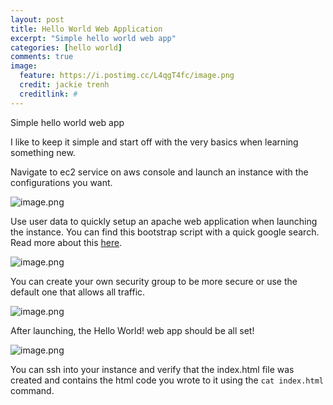 ```yaml
---
layout: post
title: Hello World Web Application
excerpt: "Simple hello world web app"
categories: [hello world]
comments: true
image:
  feature: https://i.postimg.cc/L4qgT4fc/image.png
  credit: jackie trenh
  creditlink: #
---
```

Simple hello world web app

I like to keep it simple and start off with the very basics when learning something new.

Navigate to ec2 service on aws console and launch an instance with the configurations you want.

![image.png](https://i.postimg.cc/L4qgT4fc/image.png)

Use user data to quickly setup an apache web application when launching the instance. You can find this bootstrap script with a quick google search. Read more about this [here](https://docs.aws.amazon.com/AWSEC2/latest/UserGuide/user-data.html).



![image.png](https://i.postimg.cc/pTFcQbBK/image.png)

You can create your own security group to be more secure or use the default one that allows all traffic.



![image.png](https://i.postimg.cc/MKVcCs9t/image.png)

After launching, the Hello World! web app should be all set!



![image.png](https://i.postimg.cc/90TMjMYz/image.png)


You can ssh into your instance and verify that the index.html file was created and contains the html code you wrote to it using the 
```cat index.html``` command.

